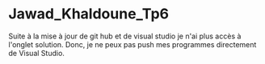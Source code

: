 # Jawad_Khaldoune_Tp6

Suite à la mise à jour de git hub et de visual studio je n'ai plus accès à l'onglet solution. Donc, je ne peux pas push mes programmes directement de Visual Studio.

